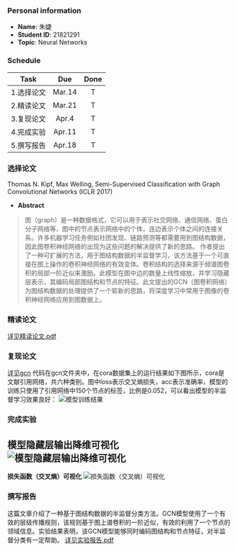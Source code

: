 ### Personal information
* **Name**: 朱婕  
* **Student ID**: 21821291  
* **Topic**: Neural Networks
### Schedule
Task|Due|Done
-|:-:|:-:
1.选择论文|Mar.14|T
2.精读论文|Mar.21|T
3.复现论文|Apr.4|T
4.完成实验|Apr.11|T
5.撰写报告|Apr.18|T
### 选择论文
Thomas N. Kipf, Max Welling, Semi-Supervised Classification with Graph Convolutional Networks (ICLR 2017)
* **Abstract**
>图（graph）是一种数据格式，它可以用于表示社交网络、通信网络、蛋白分子网络等，图中的节点表示网络中的个体，连边表示个体之间的连接关系。许多机器学习任务例如社团发现、链路预测等都需要用到图结构数据，因此图卷积神经网络的出现为这些问题的解决提供了新的思路。
作者提出了一种可扩展的方法，用于图结构数据的半监督学习，该方法基于一个可直接在图上操作的卷积神经网络的有效变体。卷积结构的选择来源于频谱图卷积的局部一阶近似来激励。此模型在图中边的数量上线性缩放，并学习隐藏层表示，其编码局部图结构和节点的特征。此文提出的GCN（图卷积网络）为图结构数据的处理提供了一个崭新的思路，将深度学习中常用于图像的卷积神经网络应用到图数据上。
### 精读论文
[详见精读论文.pdf](https://github.com/jialei0701/ANN/blob/master/%E6%9C%B1%E5%A9%95%2021821291/%E7%B2%BE%E8%AF%BB%E8%AE%BA%E6%96%87.pdf)
<script type="text/javascript" src="http://cdn.mathjax.org/mathjax/latest/MathJax.js?config=default">
  a^2+b^2=c^2 
</script>

### 复现论文
[详见gcn](https://github.com/jialei0701/ANN/tree/master/%E6%9C%B1%E5%A9%9521821291/gcn)
代码在gcn文件夹中，在cora数据集上的运行结果如下图所示，cora是文献引用网络，共六种类别。图中loss表示交叉熵损失，acc表示准确率，模型的训练只使用了引用网络中150个节点的标签，比例是0.052，可以看出模型的半监督学习效果良好：
![模型训练结果](https://github.com/jialei0701/ANN/blob/master/%E6%9C%B1%E5%A9%9521821291/train.png)
### 完成实验
**模型隐藏层输出降维可视化**
![模型隐藏层输出降维可视化](https://github.com/jialei0701/ANN/blob/master/%E6%9C%B1%E5%A9%9521821291/tSNE1.PNG)  
-------
**损失函数（交叉熵）可视化**
![损失函数（交叉熵）可视化](https://github.com/jialei0701/ANN/blob/master/%E6%9C%B1%E5%A9%9521821291/3d_entropy.png)
### 撰写报告
这篇文章介绍了一种基于图结构数据的半监督分类方法。GCN模型使用了一个有效的层级传播规则，该规则基于图上谱卷积的一阶近似，有效的利用了一个节点的领域信息。实验结果表明，该GCN模型能够同时编码图结构和节点特征，对半监督分类有一定帮助。
[详见实验报告.pdf](https://github.com/jialei0701/ANN/blob/master/%E6%9C%B1%E5%A9%9521821291/%E5%AE%9E%E9%AA%8C%E6%8A%A5%E5%91%8A.pdf)
